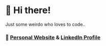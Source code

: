 # 👋 Hi there!

Just some weirdo who loves to code..

### 🔗 <a href="https://jaqubm.dev/" target="_blank" style="color: inherit;">Personal Website</a> & <a href="https://www.linkedin.com/in/jaqubm/" target="_blank" style="color: inherit;">LinkedIn Profile</a>
